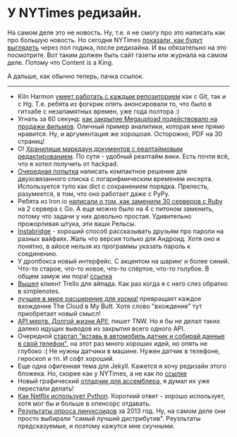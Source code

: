 # У NYTimes редизайн.

На самом деле это не новость. Ну, т.е. я не смогу про это написать как про большую новость. Но сегодня NYTimes [показали, как будут выглядеть](http://www.nytimes.com/marketing/prototype/index.html) через пол годика, после редизайна.
И вы обязательно на это посмотрите. Вот таким должен быть сайт газеты или журнала на самом деле. Потому что Content is a King.

А дальше, как обычно теперь, пачка ссылок.

-----

* Kiln Harmon [умеет работать с каждым репозиторием](https://kippt.com/bobuk/inbox) как с Git, так и с  Hg. Т.е. ребята из фогкрик опять анонсировали то, что было в гитхабе с незапамятных времен, уже года полтора :)
* Угнать за 60 секунд: [как закрытие Megaupload подействовало на продажи фильмов](http://papers.ssrn.com/sol3/papers.cfm?abstract_id=2229349). Оличный пример аналитики, которая мне прямо нравится. Ну, и аргументация же хорошоая. Осторожно, PDF на 30 страниц!
* О! [Хранилище маркдаун документов с реалтаймовым редактированием](http://www.document.ly/). По сути - удобный реалтайм вики. Есть почти всё, что я хотел получить от hackpad.
* [Очередная попытка](http://pythonsweetness.tumblr.com/post/45227295342/fast-pypy-compatible-ordered-map-in-89-lines-of-python) написать компактное решение для двухсвязанного списка с логарифмическим временем инсерта. Используется тупо как dict с сохранением порядка. Прелесть, разумеется, в том, что оно работает даже с PyPy.
* Ребята из Iron.io [написали о том, как заменили 30 серверов с Ruby](http://blog.iron.io/2013/03/how-we-went-from-30-servers-to-2-go.html) на 2 сервера с Go. А еще можно было на 4 с питоном заменить, потому что задачи у них довольно простая. Удивительно прожорливая штука, эти ваши Рельсы.
* [Instabridge](http://www.instabridge.com/) - хороший способ рассказывать друзьям про пароли на разных вайфаях. Жаль что версия только для Андроид. Хотя оно и понятно, в айосе нельзя из программы указать пароль к соединению.
* У дропбокса новый интерфейс. С акцентом на шаринг и более синий. Что-то старое, что-то новое, что-то спёртое, что-то голубое. В общем замуж им пора! [ссылка](http://techcrunch.com/2013/03/12/dropbox-revamps-its-desktop-clients-with-a-new-menu-and-a-bigger-focus-on-sharing/)
* [Вышел](http://blog.trello.com/trello-for-ipad-is-here/) клиент Trello для айпада. Как раз когда я с него слез обратно в simplenotes.
* [лучшее в мире расширение для хрома!](http://betabeat.com/2013/03/chrome-extension-replaces-every-instance-of-the-cloud-with-the-far-superior-my-butt/) превращает каждое вхождение The Cloud в My Butt. Хотя слово "вхождение" тут приобретает новый смысл!
* [API мертв. Долгой жизни API!](http://thenextweb.com/dd/2013/03/12/apis-are-dead-long-live-apis/), пишет TNW. Но я бы не делал таких далеко идущих выводов из закрытия всего одного API.
* Очередной [стартап "вставь в автомобиль датчик и собирай данные в свой телефон"](http://www.automatic.com/), на этот раз много хороших идей, но опять не глубоко  :( Не нужны датчики в машине. Нужен датчик в телефоне, гироскоп и тп. И софт хороший.
* Еще одна офигенная тема для Jekyll. Кажется я хочу редизайн этого бложека. Но, скорее как у NYTimes, а не как по [ссылке](http://bradleyfew.com/blogginekyll/)
* Новый графический [отладчик для ассемблера](https://github.com/zer0fl4g/Nanomite), я думал их уже перестали делать!
* [Как Netflix использует Python](http://techblog.netflix.com/2013/03/python-at-netflix.html). Короткий ответ - хорошо использует, хотя мог бы и больше в опенсорс отдавать.
* [Результаты опроса линуксоидов](http://constantmayhem.com/ty-stuff/linuxsurvey/2013.html) за 2013 год. Ну, на самом деле они просто выбирали "самый лучший дистрибутив". Реузльтаты предсказуемые, и поэтому кажутся мне скучными.